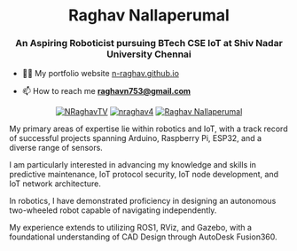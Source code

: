 <h1 align="center">Raghav Nallaperumal</h1>
<h3 align="center">An Aspiring Roboticist pursuing BTech CSE IoT at Shiv Nadar University Chennai</h3>

- 👨‍💻 My portfolio website [n-raghav.github.io](https://n-raghav.github.io/)

- 📫 How to reach me **raghavn753@gmail.com**
  
<p align="center">
  <a href="https://twitter.com/NRaghavTV" target="_blank"><img src="https://img.shields.io/twitter/follow/NRaghavTV?logo=twitter&style=for-the-badge" alt="NRaghavTV" /></a>
  <a href="https://instagram.com/nraghav4" target="_blank"><img src="https://img.shields.io/badge/Instagram-nraghav4-orange?style=for-the-badge&logo=instagram" alt="nraghav4" /></a>
  <a href="https://www.linkedin.com/in/raghav-nallaperumal/" target="_blank"><img src="https://img.shields.io/badge/LinkedIn-Raghav Nallaperumal-blue?style=for-the-badge&logo=linkedin" alt="Raghav Nallaperumal" /></a>
</p>

<p align="center">
 <p>My primary areas of expertise lie within robotics and IoT, with a track record of successful projects spanning Arduino, Raspberry Pi, ESP32, and a diverse range of sensors.</p>
 <p>I am particularly interested in advancing my knowledge and skills in predictive maintenance, IoT protocol security, IoT node development, and IoT network architecture.</p>
 <p>In robotics, I have demonstrated proficiency in designing an autonomous two-wheeled robot capable of navigating independently.</p>
 <p>My experience extends to utilizing ROS1, RViz, and Gazebo, with a foundational understanding of CAD Design through AutoDesk Fusion360.</p>
</p>


